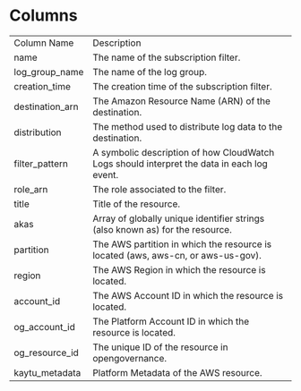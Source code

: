# Columns  

<table>
	<tr><td>Column Name</td><td>Description</td></tr>
	<tr><td>name</td><td>The name of the subscription filter.</td></tr>
	<tr><td>log_group_name</td><td>The name of the log group.</td></tr>
	<tr><td>creation_time</td><td>The creation time of the subscription filter.</td></tr>
	<tr><td>destination_arn</td><td>The Amazon Resource Name (ARN) of the destination.</td></tr>
	<tr><td>distribution</td><td>The method used to distribute log data to the destination.</td></tr>
	<tr><td>filter_pattern</td><td>A symbolic description of how CloudWatch Logs should interpret the data in each log event.</td></tr>
	<tr><td>role_arn</td><td>The role associated to the filter.</td></tr>
	<tr><td>title</td><td>Title of the resource.</td></tr>
	<tr><td>akas</td><td>Array of globally unique identifier strings (also known as) for the resource.</td></tr>
	<tr><td>partition</td><td>The AWS partition in which the resource is located (aws, aws-cn, or aws-us-gov).</td></tr>
	<tr><td>region</td><td>The AWS Region in which the resource is located.</td></tr>
	<tr><td>account_id</td><td>The AWS Account ID in which the resource is located.</td></tr>
	<tr><td>og_account_id</td><td>The Platform Account ID in which the resource is located.</td></tr>
	<tr><td>og_resource_id</td><td>The unique ID of the resource in opengovernance.</td></tr>
	<tr><td>kaytu_metadata</td><td>Platform Metadata of the AWS resource.</td></tr>
</table>